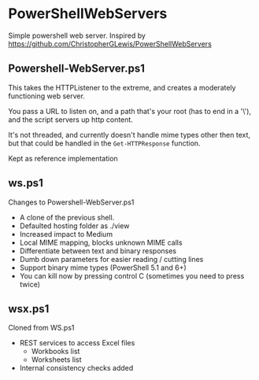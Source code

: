 # PowerShellWebServers

Simple powershell web server. Inspired by https://github.com/ChristopherGLewis/PowerShellWebServers

## Powershell-WebServer.ps1
This takes the HTTPListener to the extreme, and creates a moderately functioning web server.  

You pass a URL to listen on, and a path that's your root (has to end in a '\\'), 
and the script servers up http content.

It's not threaded, and currently doesn't handle mime types other then text, but that could be handled in the `Get-HTTPResponse` function.     

Kept as reference implementation

## ws.ps1

Changes to Powershell-WebServer.ps1
* A clone of the previous shell.
* Defaulted hosting folder as ./view
* Increased impact to Medium
* Local MIME mapping, blocks unknown MIME calls
* Differentiate between text and binary responses
* Dumb down parameters for easier reading / cutting lines
* Support binary mime types (PowerShell 5.1 and 6+)
* You can kill now by pressing control C (sometimes you need to press twice)


## wsx.ps1

Cloned from WS.ps1
* REST services to access Excel files
  * Workbooks list 
  * Worksheets list
* Internal consistency checks added
